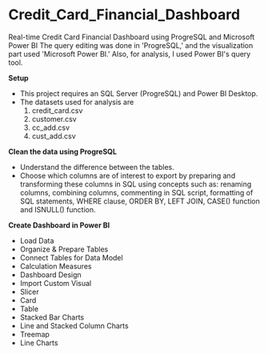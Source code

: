# Credit_Card_Financial_Dashboard
Real-time Credit Card Financial Dashboard using ProgreSQL and Microsoft Power BI
The query editing was done in 'ProgreSQL,' and the visualization part used 'Microsoft Power BI.' Also, for analysis, I used Power BI's query tool.


**Setup**
- This project requires an SQL Server (ProgreSQL) and Power BI Desktop.
- The datasets used for analysis are
  1. credit_card.csv
  2. customer.csv
  3. cc_add.csv
  4. cust_add.csv


**Clean the data using ProgreSQL**
- Understand the difference between the tables.
- Choose which columns are of interest to export by preparing and transforming these columns in SQL using concepts such as: renaming columns, combining columns, commenting in SQL script, formatting of SQL statements, WHERE clause, ORDER BY, LEFT JOIN, CASE() function and ISNULL() function.

**Create Dashboard in Power BI**
- Load Data
- Organize & Prepare Tables
- Connect Tables for Data Model
- Calculation Measures
- Dashboard Design
- Import Custom Visual
- Slicer
- Card
- Table
- Stacked Bar Charts
- Line and Stacked Column Charts
- Treemap
- Line Charts
